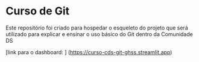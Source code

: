 # Curso de Git
Este repositório foi criado para hospedar o esqueleto do projeto que será utilizado para explicar e ensinar o uso básico do Git dentro da Comunidade DS

[link para o dashboard: ] (https://curso-cds-git-ghss.streamlit.app)
